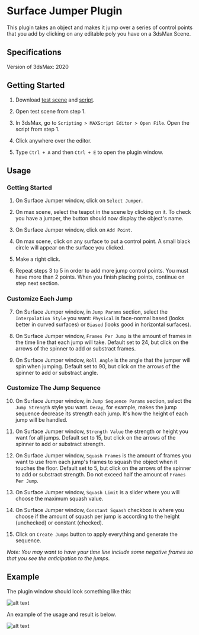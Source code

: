 # Surface Jumper Plugin

This plugin takes an object and makes it jump over a series of control points that you add by clicking on any editable poly you have on a 3dsMax Scene. <br />

## Specifications

Version of 3dsMax: 2020

## Getting Started

1. Download [test scene](https://github.com/the-other-mariana/surface-jumper-plugin/blob/master/test-scene-raycast.max) and [script](https://github.com/the-other-mariana/surface-jumper-plugin/blob/master/surface-jumper.ms). <br />

2. Open test scene from step 1. <br />

3. In 3dsMax, go to `Scripting > MAXScript Editor > Open File`. Open the script from step 1. <br />

4. Click anywhere over the editor. <br />

5. Type `Ctrl + A` and then `Ctrl + E` to open the plugin window. <br />

## Usage

### Getting Started 

1. On Surface Jumper window, click on `Select Jumper`. <br />

2. On max scene, select the teapot in the scene by clicking on it. To check you have a jumper, the button should now display the object's name. <br />

3. On Surface Jumper window, click on `Add Point`. <br />

4. On max scene, click on any surface to put a control point. A small black circle will appear on the surface you clicked. <br />

5. Make a right click. <br />

6. Repeat steps 3 to 5 in order to add more jump control points. You must have more than 2 points. When you finish placing points, continue on step next section. <br />

### Customize Each Jump

7. On Surface Jumper window, in `Jump Params` section, select the `Interpolation Style` you want: `Physical` is face-normal based (looks better in curved surfaces) or `Biased` (looks good in horizontal surfaces). <br />

8. On Surface Jumper window, `Frames Per Jump` is the amount of frames in the time line that each jump will take. Default set to 24, but click on the arrows of the spinner to add or substract frames. <br />

9. On Surface Jumper window, `Roll Angle` is the angle that the jumper will spin when jumping. Default set to 90, but click on the arrows of the spinner to add or substract angle. <br />

### Customize The Jump Sequence

10. On Surface Jumper window, in `Jump Sequence Params` section, select the `Jump Strength` style you want. `Decay`, for example, makes the jump sequence decrease its strength each jump. It's how the height of each jump will be handled. <br />

11. On Surface Jumper window, `Strength Value` the strength or height you want for all jumps. Default set to 15, but click on the arrows of the spinner to add or substract strength. <br />

12. On Surface Jumper window, `Squash Frames` is the amount of frames you want to use from each jump's frames to squash the object when it touches the floor. Default set to 5, but click on the arrows of the spinner to add or substract strength. Do not exceed half the amount of `Frames Per Jump`. <br />

13. On Surface Jumper window, `Squash Limit` is a slider where you will choose the maximum squash value. <br />

14. On Surface Jumper window, `Constant Squash` checkbox is where you choose if the amount of squash per jump is according to the height (unchecked) or constant (checked). <br />

15. Click on `Create Jumps` button to apply everything and generate the sequence. <br />

*Note: You may want to have your time line include some negative frames so that you see the anticipation to the jumps.* <br />

## Example

The plugin window should look something like this: <br />

![alt text](https://github.com/the-other-mariana/surface-jumper-plugin/blob/master/images/window.png?raw=true) <br />

An example of the usage and result is below. <br />

![alt text](https://github.com/the-other-mariana/surface-jumper-plugin/blob/master/images/example-gif.gif)<br />
